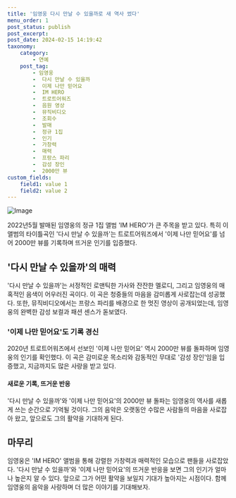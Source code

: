 ```yaml
---
title: '임영웅 다시 만날 수 있을까로 새 역사 썼다'
menu_order: 1
post_status: publish
post_excerpt: 
post_date: 2024-02-15 14:19:42
taxonomy:
    category:
        - 연예
    post_tag:
        - 임영웅
        -  다시 만날 수 있을까
        -  이제 나만 믿어요
        -  IM HERO
        -  트로트어워즈
        -  음원 영상
        -  뮤직비디오
        -  조회수
        -  발매
        -  정규 1집
        -  인기
        -  가창력
        -  매력
        -  프랑스 파리
        -  감성 장인
        -  2000만 뷰
custom_fields:
    field1: value 1
    field2: value 2
---
```


![Image](https://ssl.pstatic.net/mimgnews/image/629/2024/02/14/202495021707869174_20240214090804977.jpg?type=w540)

2022년5월 발매된 임영웅의 정규 1집 앨범 'IM HERO'가 큰 주목을 받고 있다. 특히 이 앨범의 타이틀곡인 '다시 만날 수 있을까'는 트로트어워즈에서 '이제 나만 믿어요'를 넘어 2000만 뷰를 기록하며 뜨거운 인기를 입증했다.
## '다시 만날 수 있을까'의 매력
'다시 만날 수 있을까'는 서정적인 로맨틱한 가사와 잔잔한 멜로디, 그리고 임영웅의 매혹적인 음색이 어우러진 곡이다. 이 곡은 청중들의 마음을 감미롭게 사로잡는데 성공했다. 또한, 뮤직비디오에서는 프랑스 파리를 배경으로 한 멋진 영상이 공개되었는데, 임영웅의 완벽한 감성 보컬과 패션 센스가 돋보였다.
### '이제 나만 믿어요'도 기록 경신
2020년 트로트어워즈에서 선보인 '이제 나만 믿어요' 역시 2000만 뷰를 돌파하며 임영웅의 인기를 확인했다. 이 곡은 감미로운 목소리와 감동적인 무대로 '감성 장인'임을 입증했고, 지금까지도 많은 사랑을 받고 있다.
#### 새로운 기록, 뜨거운 반응
'다시 만날 수 있을까'와 '이제 나만 믿어요'의 2000만 뷰 돌파는 임영웅의 역사를 새롭게 쓰는 순간으로 기억될 것이다. 그의 음악은 오랫동안 수많은 사람들의 마음을 사로잡아 왔고, 앞으로도 그의 활약을 기대하게 된다.
## 마무리
임영웅은 'IM HERO' 앨범을 통해 강렬한 가창력과 매력적인 모습으로 팬들을 사로잡았다. '다시 만날 수 있을까'와 '이제 나만 믿어요'의 뜨거운 반응을 보면 그의 인기가 얼마나 높은지 알 수 있다. 앞으로 그가 어떤 활약을 보일지 기대가 높아지는 시점이다. 함께 임영웅의 음악을 사랑하며 더 많은 이야기를 기대해보자.
